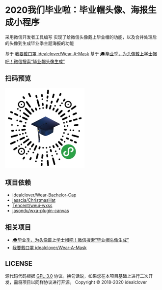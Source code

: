 # 2020我们毕业啦：毕业帽头像、海报生成小程序

采用微信开发者工具编写 实现了给微信头像戴上毕业帽的功能，以及合并处理后的头像到生成毕业季主题海报的功能

基于 [我要戴口罩 idealclover/Wear-A-Mask](https://github.com/idealclover/Wear-A-Mask)
基于 [🎓️毕业季，为头像戴上学士帽吧！微信搜索“毕业帽头像生成” ](https://github.com/idealclover/Wear-Bachelor-Cap)

## 扫码预览

![](https://raw.githubusercontent.com/Tsunami-Song/2020-ppsuc-graduation/master/qrcode.jpg)

## 项目依赖

* [idealclover/Wear-Bachelor-Cap](https://github.com/idealclover/Wear-Bachelor-Ca)
* [jasscia/ChristmasHat](https://github.com/jasscia/ChristmasHat)
* [Tencent/weui-wxss](https://github.com/Tencent/weui-wxss)
* [jasondu/wxa-plugin-canvas](https://github.com/jasondu/wxa-plugin-canvas)

## 相关项目

* [🎓️毕业季，为头像戴上学士帽吧！微信搜索“毕业帽头像生成” ](https://github.com/idealclover/Wear-Bachelor-Cap)
* [我要戴口罩 idealclover/Wear-A-Mask](https://github.com/idealclover/Wear-A-Mask)

## LICENSE

源代码代码根据 [GPL-3.0](./LICENSE) 协议。换句话说，如果您在本项目基础上进行二次开发，需将项目以同样协议进行开源。
Copyright © 2018-2020 idealclover
